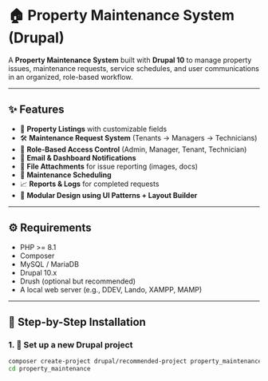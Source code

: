 # 🏠 Property Maintenance System (Drupal)

A **Property Maintenance System** built with **Drupal 10** to manage property issues, maintenance requests, service schedules, and user communications in an organized, role-based workflow.

---

## ✨ Features

- 🧾 **Property Listings** with customizable fields
- 🛠️ **Maintenance Request System** (Tenants → Managers → Technicians)
- 👤 **Role-Based Access Control** (Admin, Manager, Tenant, Technician)
- 🔔 **Email & Dashboard Notifications**
- 📸 **File Attachments** for issue reporting (images, docs)
- 📅 **Maintenance Scheduling**
- 📈 **Reports & Logs** for completed requests
- 🧩 **Modular Design using UI Patterns + Layout Builder**

---

## ⚙️ Requirements

- PHP >= 8.1
- Composer
- MySQL / MariaDB
- Drupal 10.x
- Drush (optional but recommended)
- A local web server (e.g., DDEV, Lando, XAMPP, MAMP)

---

## 🚀 Step-by-Step Installation

### 1. 🧱 Set up a new Drupal project

```bash
composer create-project drupal/recommended-project property_maintenance
cd property_maintenance
